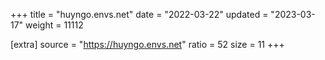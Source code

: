 +++
title = "huyngo.envs.net"
date = "2022-03-22"
updated = "2023-03-17"
weight = 11112

[extra]
source = "https://huyngo.envs.net"
ratio = 52
size = 11
+++
